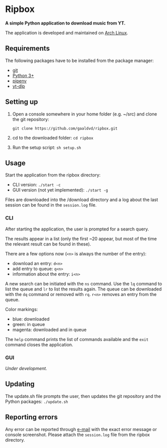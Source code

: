 # Ripbox

**A simple Python application to download music from YT.**

The application is developed and maintained on [Arch Linux](https://archlinux.org/).

## Requirements

The following packages have to be installed from the package manager:

- [git](https://git-scm.com/downloads)
- [Python 3+](https://www.python.org/downloads/)
- [pipenv](https://pipenv.pypa.io/en/latest/)
- [yt-dlp](https://github.com/yt-dlp/yt-dlp)

## Setting up

1. Open a console somewhere in your home folder (e.g. ~/src) and clone the git repository:

    `git clone https://github.com/gaaldvd/ripbox.git`

3. cd to the downloaded folder: `cd ripbox`
4. Run the setup script: `sh setup.sh`

## Usage

Start the application from the ripbox directory:

- CLI version: `./start -c`
- GUI version (not yet implemented): `./start -g`

Files are downloaded into the /download directory and a log about the last session can be found in the `session.log` file.

### CLI

After starting the application, the user is prompted for a search query.

The results appear in a list (only the first ~20 appear, but most of the time the relevant result can be found in these).

There are a few options now (`<n>` is always the number of the entry):

- download an entry: `d<n>`
- add entry to queue: `q<n>`
- information about the entry: `i<n>`

A new search can be initiated with the `ns` command. Use the `lq` command to list the queue and `lr` to list the results again. The queue can be downloaded with the `dq` command or removed  with `rq`. `r<n>` removes an entry from the queue.

Color markings:

- blue: downloaded
- green: in queue
- magenta: downloaded and in queue

The `help` command prints the list of commands available and the `exit` command closes the application.

### GUI

*Under development.*

## Updating

The update.sh file prompts the user, then updates the git repository and the Python packages: `./update.sh`

## Reporting errors

Any error can be reported through [e-mail](mailto:gaaldavid[at]tuta.io?subject=[GitHub]%20ripbox%20error) with the exact error message or console screenshot. Please attach the `session.log` file from the ripbox directory.
